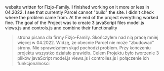 website written for Fizjo-Family. I finished working on it more or less in 04.2022. I see that currently Parcel cannot "build" the site. I didn't check where the problem came from. At the end of the project everything worked fine. The goal of the Project was to create 3 javaScript files model.js views.js and controls.js and combine their functionality
> strona pisana dla firmy Fizjo-Family. Skończyłem nad nią pracę mniej więcej w 04.2022. Widzę, że obecnie Parcel nie może "zbudować" strony. Nie sprawdzałem skąd pochodzi problem. Przy kończeniu projektu wszystko działało prawidło. Celem Projektu było tworzenie 3 plików javaScript model.js views.js i controlles.js i połączenie ich funkcjonalności
